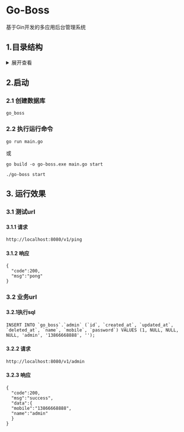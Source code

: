 # Go-Boss
基于Gin开发的多应用后台管理系统

## 1.目录结构
<details>
<summary>展开查看</summary>
<pre><code>
├── api API接口
│   ├── http HTTP接口
│   │   ├── v1
│   ├── rpc RPC接口
│   │   ├── v1
├── cmd 命令行
├── doc 文档
├── internal 业务逻辑
│   ├── middleware 中间件
│   ├── model 模型
│   ├── service 服务
├── localize 多语言
├── pkg 扩展包
│   ├── auth 权限
│   ├── captcha 验证码
│   ├── crypt 加密
│   ├── database 数据库处理
│   │   ├── etcd
│   │   ├── etcd
│   │   ├── mongo
│   ├── datetime 日期处理
│   ├── file 文件
│   ├── http 请求响应
│   │   ├── request 请求
│   │   ├── response 响应
│   ├── logger 日志
│   ├── mq 消息队列
│   ├── platform 第三方平台
│   │   ├── alibaba 阿里巴巴
│   │   │   ├── alipay 支付宝
│   │   │   ├── dingding 钉钉
│   │   ├── bytedance 字节跳动
│   │   │   ├── douyin 抖音
│   │   │   ├── feishu 飞书
│   │   ├── tencent 腾讯
│   │   │   ├── mp 小程序
│   │   │   ├── wechat 微信
│   │   │   ├── wework 企业微信
│   ├── qrcode 二维码
│   ├── search-engine 搜索引擎
│   ├── trace 追踪
│   ├── util 通用
├── router 路由
├── runtime 运行时
│   ├── logs 日志
│   │   ├── app 应用日志
│   │   ├── sql 数据库日志
└── test 测试
</code></pre>
</details>


## 2.启动

### 2.1 创建数据库
```
go_boss
```
### 2.2 执行运行命令
```
go run main.go
```
或
```
go build -o go-boss.exe main.go start
```
```
./go-boss start
```

## 3. 运行效果

### 3.1 测试url
#### 3.1.1 请求
```
http://localhost:8080/v1/ping
```
#### 3.1.2 响应
```
{
  "code":200,
  "msg":"pong"
}
```
### 3.2 业务url
#### 3.2.1执行sql
```
INSERT INTO `go_boss`.`admin` (`id`, `created_at`, `updated_at`, `deleted_at`, `name`, `mobile`, `password`) VALUES (1, NULL, NULL, NULL, 'admin', '13866668888', '');
```
#### 3.2.2 请求
```
http://localhost:8080/v1/admin
```
#### 3.2.3 响应
```
{
  "code":200,
  "msg":"success",
  "data":{
  "mobile":"13866668888",
  "name":"admin"
  }
}
```





